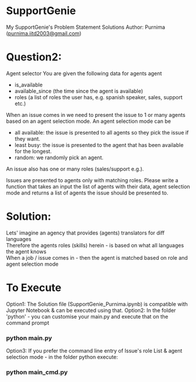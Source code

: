 # SupportGenie
My SupportGenie's Problem Statement Solutions
Author: Purnima (purnima.iitd2003@gmail.com)

# Question2:
Agent selector
You are given the following data for agents
agent
- is_available
- available_since (the time since the agent is available)
- roles (a list of roles the user has, e.g. spanish speaker, sales, support etc.)

When an issue comes in we need to present the issue to 1 or many agents based on an agent
selection mode. An agent selection mode can be 
- all available: the issue is presented to all agents so they pick the issue if they want.
- least busy: the issue is presented to the agent that has been available for the longest. 
- random: we randomly pick an agent. 

An issue also has one or many roles (sales/support e.g.).

Issues are presented to agents only with matching roles. Please write a function that takes an input the list of agents with their data, agent selection mode and returns a list of agents the issue should be presented to.

# Solution:
Lets' imagine an agency that provides (agents) translators for diff languages                  
Therefore the agents roles (skills) herein - is based on what all languages the agent knows    
When a job / issue comes in - then the agent is matched based on role and agent selection mode 

# To Execute
Option1:
The Solution file (SupportGenie_Purnima.ipynb) is compatible with Jupyter Notebook & can be executed using that.
Option2:
In the folder 'python' - you can customise your main.py and execute that on the command prompt
### python main.py
Option3:
If you prefer the command line entry of Issue's role List & agent selection mode - in the folder python execute:
### python main_cmd.py

